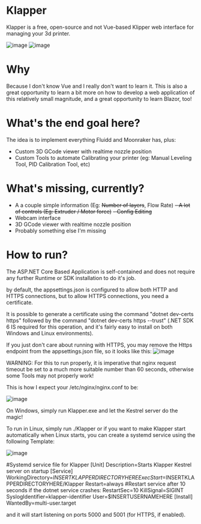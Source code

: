 # Klapper
Klapper is a free, open-source and not Vue-based Klipper web interface for managing your 3d printer.

![image](https://user-images.githubusercontent.com/50343905/168448853-52b39bcb-264e-4da1-8457-631693d31e78.png)
![image](https://user-images.githubusercontent.com/50343905/169483045-e6efe1ab-a683-41ac-812c-2764ce1acdac.png)

# Why
Because I don't know Vue and I really don't want to learn it. This is also a great opportunity to learn a bit more on how to develop a web application of this relatively small magnitude, and a great opportunity to learn Blazor, too!

# What's the end goal here?
The idea is to implement everything Fluidd and Moonraker has, plus:
- Custom 3D GCode viewer with realtime nozzle position
- Custom Tools to automate Calibrating your printer (eg: Manual Leveling Tool, PID Calibration Tool, etc)

# What's missing, currently?
- A a couple simple information (Eg: ~~Number of layers~~, Flow Rate)
~~- A lot of controls (Eg: Extruder / Motor force)~~
~~-	Config Editing~~
- Webcam interface
- 3D GCode viewer with realtime nozzle position
- Probably something else I'm missing

# How to run?
The ASP.NET Core Based Application is self-contained and does not require any further Runtime or SDK installation to do it's job.

by default, the appsettings.json is configured to allow both HTTP and HTTPS connections, but to allow HTTPS connections, you need a certificate.

It is possible to generate a certificate using the command "dotnet dev-certs https" followed by the command "dotnet dev-certs https --trust" (.NET SDK 6 IS required for this operation, and it's fairly easy to install on both Windows and Linux environments).

If you just don't care about running with HTTPS, you may remove the Https endpoint from the appsettings.json file, so it looks like this:
![image](https://user-images.githubusercontent.com/50343905/168447046-20bd6fe4-963e-4bbc-bd8e-487c9de710b4.png)

WARNING: For this to run properly, it is imperative that nginx request timeout be set to a much more suitable number than 60 seconds, otherwise some Tools may not properly work!

This is how I expect your /etc/nginx/nginx.conf to be:

![image](https://user-images.githubusercontent.com/50343905/170728932-35a710a7-bf5b-4db7-82ea-51790bd99d16.png)

On Windows, simply run Klapper.exe and let the Kestrel server do the magic!

To run in Linux, simply run ./Klapper or if you want to make Klapper start automatically when Linux starts, you can create a systemd service using the following Template:

![image](https://user-images.githubusercontent.com/50343905/168447083-3fefeb7a-a54b-4c1c-a459-4e9260ab07c8.png)

#Systemd service file for Klapper
[Unit]
Description=Starts Klapper Kestrel server on startup
[Service]
 WorkingDirectory=$INSERTKLAPPERDIRECTORYHERE
ExecStart=$INSERTKLAPPERDIRECTORYHERE/Klapper
Restart=always
#Restart service after 10 seconds if the dotnet service crashes:
RestartSec=10
KillSignal=SIGINT
SyslogIdentifier=klapper-identifier
User=$INSERTUSERNAMEHERE
[Install]
WantedBy=multi-user.target

and it will start listening on ports 5000 and 5001 (for HTTPS, if enabled).
